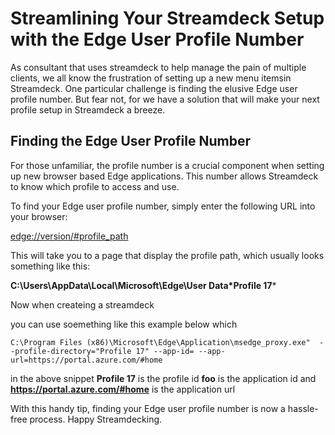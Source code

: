 # Streamlining Your Streamdeck Setup with the Edge User Profile Number

As consultant that uses streamdeck to help manage the pain of multiple clients, we all know the frustration of setting up a new menu itemsin Streamdeck. One particular challenge is finding the elusive Edge user profile number. But fear not, for we have a solution that will make your next profile setup in Streamdeck a breeze. 

## Finding the Edge User Profile Number

For those unfamiliar, the profile number is a crucial component when setting up new browser based Edge applications. This number allows Streamdeck to know which profile to access and use. 

To find your Edge user profile number, simply enter the following URL into your browser: 

[edge://version/#profile_path](edge://version/#profile_path)

This will take you to a page that display the profile path, which usually looks something like this: 

**C:\Users<username>\AppData\Local\Microsoft\Edge\User Data\*Profile 17***
  
Now when createing a streamdeck   
  
 you can use soemething like this example below which  
  
```
C:\Program Files (x86)\Microsoft\Edge\Application\msedge_proxy.exe"  --profile-directory="Profile 17" --app-id= --app-url=https://portal.azure.com/#home
```  
 in the above snippet **Profile 17** is the profile id
**foo** is the application id
 and  **https://portal.azure.com/#home** is the application url
  

With this handy tip, finding your Edge user profile number is now a hassle-free process. Happy Streamdecking.
